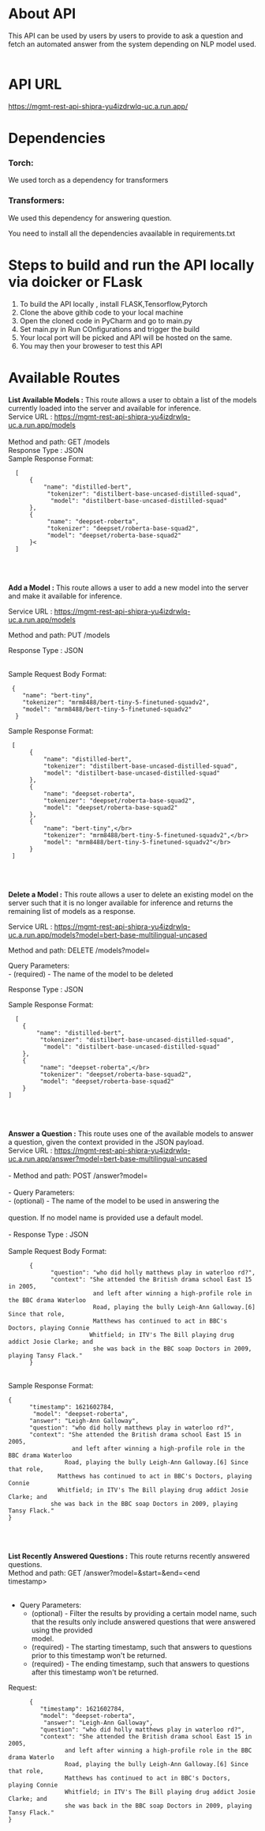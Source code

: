 # About API </br>

This API can be used by users by users to provide to ask a question and fetch an automated answer from the system depending on NLP model used.</br></br>

# API URL </br>
https://mgmt-rest-api-shipra-yu4izdrwlq-uc.a.run.app/

# Dependencies </br>

### Torch: 
We used torch as a dependency for transformers

### Transformers: 
We used this dependency for answering question.

You need to install all the dependencies avaailable in requirements.txt

# Steps to build and run the API locally via doicker or FLask</br>

1. To build the API locally , install FLASK,Tensorflow,Pytorch</br>
2. Clone the above githib code to your local machine</br>
3. Open the cloned code in PyCharm and go to main.py</br>
4. Set main.py in Run COnfigurations and trigger the build </br>
5. Your local port will be picked and API will be hosted on the same.</br>
6. You may then your broweser to test this API </br>
  
# Available Routes</br>

<b>List Available Models :</b> This route allows a user to obtain a list of the models currently loaded into the server and available for inference.</br>
Service URL : https://mgmt-rest-api-shipra-yu4izdrwlq-uc.a.run.app/models   
</br>Method and path: GET /models</br>
Response Type : JSON</br>
Sample Response Format:</br>

      [
          {
              "name": "distilled-bert",
               "tokenizer": "distilbert-base-uncased-distilled-squad",
                "model": "distilbert-base-uncased-distilled-squad"
          },
          {
               "name": "deepset-roberta",
               "tokenizer": "deepset/roberta-base-squad2",
               "model": "deepset/roberta-base-squad2"
          }<
      ]
</br></br>

<b>Add a Model :</b> This route allows a user to add a new model into the server and make it available for inference.</br>

Service URL : https://mgmt-rest-api-shipra-yu4izdrwlq-uc.a.run.app/models   </br>

Method and path: PUT /models</br>

Response Type : JSON</br></br>

Sample Request Body Format: </br>

     {
        "name": "bert-tiny",
        "tokenizer": "mrm8488/bert-tiny-5-finetuned-squadv2",
        "model": "mrm8488/bert-tiny-5-finetuned-squadv2"
      }
    
Sample Response Format:</br>
 
     [
          {
              "name": "distilled-bert",
              "tokenizer": "distilbert-base-uncased-distilled-squad",
              "model": "distilbert-base-uncased-distilled-squad"
          },
          {
              "name": "deepset-roberta",
              "tokenizer": "deepset/roberta-base-squad2",
              "model": "deepset/roberta-base-squad2"
          },
          {
              "name": "bert-tiny",</br>
              "tokenizer": "mrm8488/bert-tiny-5-finetuned-squadv2",</br>
              "model": "mrm8488/bert-tiny-5-finetuned-squadv2"</br>
          }
     ]
 </br></br>

<b>Delete a Model :</b> This route allows a user to delete an existing model on the server such that it is no longer
available for inference and returns the remaining list of models as a response. </br>

Service URL : https://mgmt-rest-api-shipra-yu4izdrwlq-uc.a.run.app/models?model=bert-base-multilingual-uncased  </br>

Method and path: DELETE /models?model=<model name></br>

Query Parameters:</br> - <model name> (required) - The name of the model to be deleted</br>

Response Type : JSON</br>

Sample Response Format:</br>

      [
        {
            "name": "distilled-bert",
             "tokenizer": "distilbert-base-uncased-distilled-squad",
              "model": "distilbert-base-uncased-distilled-squad"
        },
        {
             "name": "deepset-roberta",</br>
             "tokenizer": "deepset/roberta-base-squad2",
             "model": "deepset/roberta-base-squad2"
        }
    ]
    
 </br></br>

<b>Answer a Question :</b> This route uses one of the available models to answer a question, given the context provided in
the JSON payload.</br>
Service URL : https://mgmt-rest-api-shipra-yu4izdrwlq-uc.a.run.app/answer?model=bert-base-multilingual-uncased  </br>
</br>
    - Method and path: POST /answer?model=<model name></br>
</br>
    - Query Parameters:  
        - <model name> (optional) - The name of the model to be used in answering the</br>
</br>
question. If no model name is provided use a default model. </br>
</br>
    - Response Type : JSON</br>
</br>
Sample Request Body Format: </br>

          { 
                "question": "who did holly matthews play in waterloo rd?",
                "context": "She attended the British drama school East 15 in 2005,
                            and left after winning a high-profile role in the BBC drama Waterloo 
                            Road, playing the bully Leigh-Ann Galloway.[6] Since that role, 
                            Matthews has continued to act in BBC's Doctors, playing Connie
                           Whitfield; in ITV's The Bill playing drug addict Josie Clarke; and
                            she was back in the BBC soap Doctors in 2009, playing Tansy Flack."
          }
          
 </br>
   Sample Response Format:</br>

    {
          "timestamp": 1621602784,
           "model": "deepset-roberta",
          "answer": "Leigh-Ann Galloway",
          "question": "who did holly matthews play in waterloo rd?",
          "context": "She attended the British drama school East 15 in 2005,
                      and left after winning a high-profile role in the BBC drama Waterloo
                    Road, playing the bully Leigh-Ann Galloway.[6] Since that role,
                  Matthews has continued to act in BBC's Doctors, playing Connie
                  Whitfield; in ITV's The Bill playing drug addict Josie Clarke; and
                she was back in the BBC soap Doctors in 2009, playing Tansy Flack."
    }
    
</br></br>

<b>List Recently Answered Questions :</b> This route returns recently answered questions.</br>
Method and path: GET /answer?model=<model name>&start=<start timestamp>&end=<end</br>
timestamp></br>
    </br>
   - Query Parameters:</br>
        - <model name> (optional) - Filter the results by providing a certain model name, such</br>
        that the results only include answered questions that were answered using the provided</br>
        model.</br>
       - <start timestamp> (required) - The starting timestamp, such that answers to questions</br>
          prior to this timestamp won't be returned.</br>
       - <end timestamp> (required) - The ending timestamp, such that answers to questions</br>
         after this timestamp won't be returned.</br>
     
Request:

          {
             "timestamp": 1621602784,
             "model": "deepset-roberta",
              "answer": "Leigh-Ann Galloway",
             "question": "who did holly matthews play in waterloo rd?",
             "context": "She attended the British drama school East 15 in 2005,
                    and left after winning a high-profile role in the BBC drama Waterlo
                    Road, playing the bully Leigh-Ann Galloway.[6] Since that role,
                    Matthews has continued to act in BBC's Doctors, playing Connie
                    Whitfield; in ITV's The Bill playing drug addict Josie Clarke; and
                    she was back in the BBC soap Doctors in 2009, playing Tansy Flack."
    }
